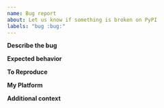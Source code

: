```yaml
---
name: Bug report
about: Let us know if something is broken on PyPI
labels: "bug :bug:"
---
```


<!--
    NOTE: This issue should be for problems with PyPI itself, including:
    * pypi.org
    * test.pypi.org
    * files.pythonhosted.org

    This issue should NOT be for a project installed from PyPI. If you are
    having an issue with a specific package, you should reach out to the
    maintainers of that project directly instead.

    Furthermore, this issue should NOT be for any non-PyPI properties (like
    python.org, docs.python.org, etc.)
-->

**Describe the bug**
<!-- A clear and concise description the bug -->

**Expected behavior**
<!-- A clear and concise description of what you expected to happen -->

**To Reproduce**
<!-- Steps to reproduce the bug, or a link to PyPI where the bug is visible -->

**My Platform**
<!--
    Any details about your specific platform:
    * If the problem is in the browser, what browser, version, and OS?
    * If the problem is with a command-line tool, what version of that tool?
    * If the problem is with connecting to PyPI, include some details about
      your network, including SSL/TLS implementation in use, internet service
      provider, and if there are any firewalls or proxies in use.
-->

**Additional context**
<!-- Add any other context, links, etc. about the feature here. -->
